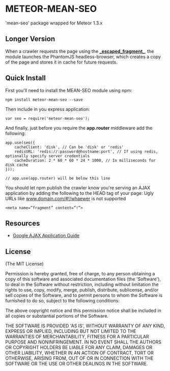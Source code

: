 # METEOR-MEAN-SEO
'mean-seo' package wrapped for Meteor 1.3.x 

## Longer Version

When a crawler requests the page using the [**\_escaped\_fragment\_**](https://developers.google.com/webmasters/ajax-crawling/docs/specification), the module launches the PhantomJS headless-browser, which creates a copy of the page and stores it in cache for future requests. 

## Quick Install
First you'll need to install the MEAN-SEO module using npm:

	npm install meteor-mean-seo --save

Then include in you express application: 

	var seo = require('meteor-mean-seo');

And finally, just before you require the **app.router** middleware add the following:
	
	app.use(seo({
		cacheClient: 'disk', // Can be 'disk' or 'redis'
    	redisURL: 'redis://:password@hostname:port', // If using redis, optionally specify server credentials
		cacheDuration: 2 * 60 * 60 * 24 * 1000, // In milliseconds for disk cache
	}));
	
	// app.use(app.router) will be below this line 

You should let npm publish the crawler know you're serving an AJAX application by adding the following to the HEAD tag of your page: Ugly URLs like www.domain.com/#!/whaewer is not supported

	<meta name=”fragment” content=”!”>

## Resources
  - [Google AJAX Application Guide](https://developers.google.com/webmasters/ajax-crawling/docs/specification)


## License
(The MIT License)

Permission is hereby granted, free of charge, to any person obtaining
a copy of this software and associated documentation files (the
'Software'), to deal in the Software without restriction, including
without limitation the rights to use, copy, modify, merge, publish,
distribute, sublicense, and/or sell copies of the Software, and to
permit persons to whom the Software is furnished to do so, subject to
the following conditions:

The above copyright notice and this permission notice shall be
included in all copies or substantial portions of the Software.

THE SOFTWARE IS PROVIDED 'AS IS', WITHOUT WARRANTY OF ANY KIND,
EXPRESS OR IMPLIED, INCLUDING BUT NOT LIMITED TO THE WARRANTIES OF
MERCHANTABILITY, FITNESS FOR A PARTICULAR PURPOSE AND NONINFRINGEMENT.
IN NO EVENT SHALL THE AUTHORS OR COPYRIGHT HOLDERS BE LIABLE FOR ANY
CLAIM, DAMAGES OR OTHER LIABILITY, WHETHER IN AN ACTION OF CONTRACT,
TORT OR OTHERWISE, ARISING FROM, OUT OF OR IN CONNECTION WITH THE
SOFTWARE OR THE USE OR OTHER DEALINGS IN THE SOFTWARE.
